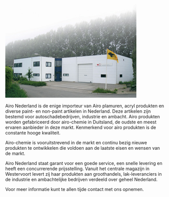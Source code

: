 ![pand_AIRO.jpg](/img/pand_AIRO.jpg)

Airo Nederland is de enige importeur van Airo plamuren, acryl produkten en diverse paint- en non-paint artikelen in Nederland. Deze artikelen zijn bestemd voor autoschadebedrijven, industrie en ambacht. Airo produkten worden gefabriceerd door airo-chemie in Duitsland, de oudste en meest ervaren aanbieder in deze markt. Kenmerkend voor airo produkten is de constante hooge kwaliteit.

Airo-chemie is vooruitstrevend in de markt en continu bezig nieuwe produkten te ontwikkelen die voldoen aan de laatste eisen en wensen van de markt.

Airo Nederland staat garant voor een goede service, een snelle levering en heeft een concurrerende prijsstelling. Vanuit het centrale magazijn in Westervoort levert zij haar produkten aan groothandels, lak-leveranciers in de industrie en ambachtelijke bedrijven verdeeld over geheel Nederland.

Voor meer informatie kunt te allen tijde contact met ons opnemen.
